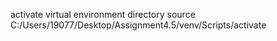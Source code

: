 activate virtual environment directory
source C:/Users/19077/Desktop/Assignment4.5/venv/Scripts/activate